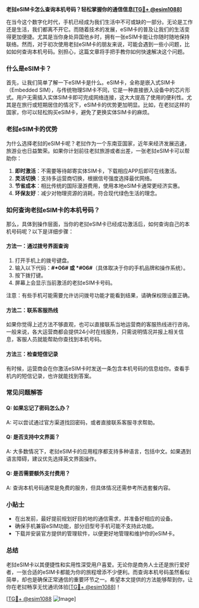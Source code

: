 **老挝eSIM卡怎么查询本机号码？轻松掌握你的通信信息[[TG💪+ @esim1088](https://t.me/s/esim1088)]**

在当今这个数字化时代，手机已经成为我们生活中不可或缺的一部分。无论是工作还是生活，我们都离不开它。而随着技术的发展，eSIM卡的普及让我们的生活变得更加便捷。尤其是当你身处异国他乡时，拥有一张eSIM卡能让你随时随地保持联络。然而，对于初次使用老挝eSIM卡的朋友来说，可能会遇到一些小问题，比如如何查询本机号码。别担心，这篇文章将手把手教你如何快速解决这个问题。

### 什么是eSIM卡？

首先，让我们简单了解一下eSIM卡是什么。eSIM卡，全称是嵌入式SIM卡（Embedded SIM），与传统物理SIM卡不同，它是一种直接嵌入设备中的芯片形式。用户无需插入实体SIM卡即可完成网络连接，这大大提高了使用的便利性。尤其是在旅行或短期居住的情况下，eSIM卡的优势更加明显。比如，在老挝这样的国家，你可以轻松购买eSIM卡，避免了更换实体SIM卡的麻烦。

### 老挝eSIM卡的优势

为什么选择老挝的eSIM卡呢？老挝作为一个东南亚国家，近年来经济发展迅速，旅游业也日益繁荣。如果你计划前往老挝旅游或者出差，一张老挝eSIM卡可以帮助你：

1. **即时激活**：不需要等待邮寄实体SIM卡，下载相应APP后即可在线激活。
2. **灵活切换**：支持多运营商切换，根据信号强度选择最优网络。
3. **节省成本**：相比传统的国际漫游费用，使用本地eSIM卡通常更经济实惠。
4. **环保友好**：减少对物理资源的消耗，符合现代绿色生活的理念。

### 如何查询老挝eSIM卡的本机号码？

那么，具体到操作层面，当你的老挝eSIM卡已经成功激活后，如何查询自己的本机号码呢？以下是详细步骤：

#### 方法一：通过拨号界面查询

1. 打开手机上的拨号键盘。
2. 输入以下代码：**#*06# 或 *#06#**（具体取决于你的手机品牌和操作系统）。
3. 按下拨打键。
4. 屏幕上会显示当前激活的老挝eSIM卡号码。

注意：有些手机可能需要允许访问拨号功能才能看到结果，请确保权限设置正确。

#### 方法二：联系客服热线

如果你觉得上述方法不够直观，也可以直接联系当地运营商的客服热线进行咨询。一般来说，各大运营商都会提供24小时在线服务，只需说明情况并报上相关信息，客服人员就能帮助你查找到本机号码。

#### 方法三：检查短信记录

有时候，运营商会在你激活eSIM卡时发送一条包含本机号码的信息给你。查看手机内的短信记录，也许就能找到答案。

### 常见问题解答

#### Q: 如果忘记了密码怎么办？
A: 可以尝试通过官方渠道找回密码，或者直接联系客服寻求帮助。

#### Q: 是否支持中文界面？
A: 大多数情况下，老挝eSIM卡的应用程序都支持多种语言，包括中文。如果遇到语言障碍，建议优先选择英文界面操作。

#### Q: 是否需要额外支付费用？
A: 查询本机号码通常是免费的服务，但具体情况还需参考所选套餐内容。

### 小贴士

- 在出发前，最好提前规划好目的地的通信需求，并准备好相应的设备。
- 确保手机兼容eSIM功能，部分旧型号手机可能不支持此功能。
- 下载并安装官方提供的管理软件，以便更好地管理和维护你的eSIM卡。

### 总结

老挝eSIM卡以其便捷性和实用性深受用户喜爱。无论你是商务人士还是旅行爱好者，一张合适的eSIM卡都能为你的旅程增添不少便利。而查询本机号码虽然看似简单，却也是确保正常通信的重要环节之一。希望本文提供的方法能够帮到你，让你在老挝畅享无忧通讯体验[[TG💪+ @esim1088](https://t.me/s/esim1088)]！

[[TG💪+ @esim1088](https://t.me/s/esim1088) ![Image](https://i.postimg.cc/4NQfJmqS/Snipaste-2025-05-13-00-14-12.png)]